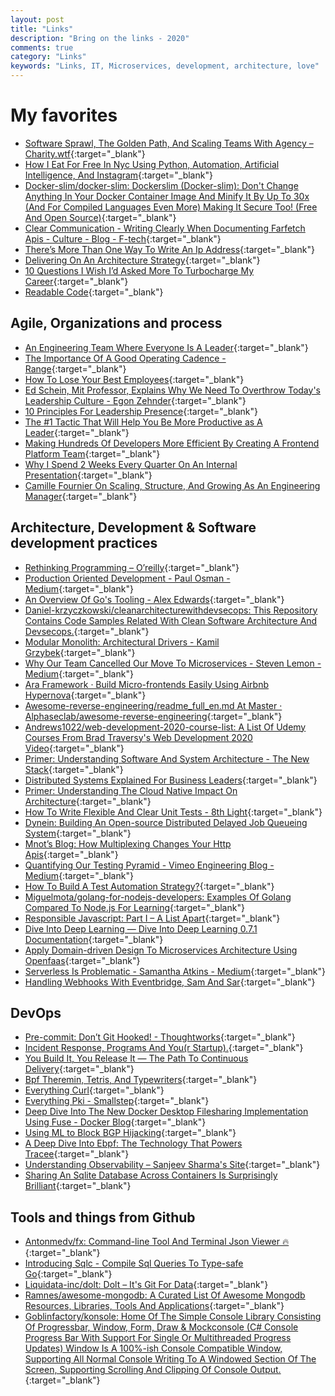 ```yaml
---
layout: post
title: "Links"
description: "Bring on the links - 2020"
comments: true
category: "Links"
keywords: "Links, IT, Microservices, development, architecture, love"
---
```

<!-- markdownlint-disable MD033 MD020 MD025-->
# My favorites<a name="favorites"></a>

- [Software Sprawl, The Golden Path, And Scaling Teams With Agency – Charity.wtf](https://charity.wtf/2018/12/02/software-sprawl-the-golden-path-and-scaling-teams-with-agency/){:target="_blank"}
- [How I Eat For Free In Nyc Using Python, Automation, Artificial Intelligence, And Instagram](https://medium.com/@chrisbuetti/how-i-eat-for-free-in-nyc-using-python-automation-artificial-intelligence-and-instagram-a5ed8a1e2a10){:target="_blank"}
- [Docker-slim/docker-slim: Dockerslim (Docker-slim): Don't Change Anything In Your Docker Container Image And Minify It By Up To 30x (And For Compiled Languages Even More) Making It Secure Too! (Free And Open Source)](https://github.com/docker-slim/docker-slim){:target="_blank"}
- [Clear Communication - Writing Clearly When Documenting Farfetch Apis - Culture - Blog - F-tech](https://www.farfetchtechblog.com/en/blog/post/clear-communication-writing-clearly-when-documenting-farfetch-apis/){:target="_blank"}
- [There’s More Than One Way To Write An Ip Address](https://ma.ttias.be/theres-more-than-one-way-to-write-an-ip-address/){:target="_blank"}
- [Delivering On An Architecture Strategy](https://blog.thepete.net/blog/2019/12/09/delivering-on-an-architecture-strategy/){:target="_blank"}
- [10 Questions I Wish I’d Asked More To Turbocharge My Career](https://medium.com/@joulee/10-questions-i-wish-id-asked-more-to-turbocharge-my-career-afad1b0fa501){:target="_blank"}
- [Readable Code](https://blog.pragmaticengineer.com/readable-code/){:target="_blank"}

## Agile, Organizations and process<a name="agile"></a>

- [An Engineering Team Where Everyone Is A Leader](https://blog.pragmaticengineer.com/a-team-where-everyone-is-a-leader/){:target="_blank"}
- [The Importance Of A Good Operating Cadence - Range](https://www.range.co/blog/the-importance-of-a-good-operating-cadence){:target="_blank"}
- [How To Lose Your Best Employees](https://hbr.org/2018/04/how-to-lose-your-best-employees){:target="_blank"}
- [Ed Schein, Mit Professor, Explains Why We Need To Overthrow Today's Leadership Culture - Egon Zehnder](https://www.egonzehnder.com/insight/in-conversation-with-ed-schein?__s=wakwmyepmhismx8ehtnp){:target="_blank"}
- [10 Principles For Leadership Presence](https://www.strategy-business.com/article/10-principles-for-leadership-presence?__s=wakwmyepmhismx8ehtnp){:target="_blank"}
- [The #1 Tactic That Will Help You Be More Productive as A Leader](https://www.leadershipnow.com/leadingblog/){:target="_blank"}
- [Making Hundreds Of Developers More Efficient By Creating A Frontend Platform Team](https://product.hubspot.com/blog/frontend-platform){:target="_blank"}
- [Why I Spend 2 Weeks Every Quarter On An Internal Presentation](https://medium.com/@collinmathilde/why-i-spend-2-weeks-every-quarter-on-an-internal-presentation-d5b3bdebd5f8){:target="_blank"}
- [Camille Fournier On Scaling, Structure, And Growing As An Engineering Manager](https://blog.gitprime.com/camille-fournier-on-scaling-structure-and-growing-as-an-engineering-manager/){:target="_blank"}

## Architecture, Development & Software development practices <a name="development"></a>

- [Rethinking Programming – O’reilly](https://www.oreilly.com/radar/rethinking-programming/){:target="_blank"}
- [Production Oriented Development - Paul Osman - Medium](https://medium.com/@paulosman/production-oriented-development-8ae05f8cc7ea){:target="_blank"}
- [An Overview Of Go's Tooling - Alex Edwards](https://www.alexedwards.net/blog/an-overview-of-go-tooling){:target="_blank"}
- [Daniel-krzyczkowski/cleanarchitecturewithdevsecops: This Repository Contains Code Samples Related With Clean Software Architecture And Devsecops.](https://github.com/Daniel-Krzyczkowski/CleanArchitectureWithDevSecOps){:target="_blank"}
- [Modular Monolith: Architectural Drivers - Kamil Grzybek](http://www.kamilgrzybek.com/design/modular-monolith-architectural-drivers/){:target="_blank"}
- [Why Our Team Cancelled Our Move To Microservices - Steven Lemon - Medium](https://medium.com/@steven.lemon182/why-our-team-cancelled-our-move-to-microservices-8fd87898d952){:target="_blank"}
- [Ara Framework · Build Micro-frontends Easily Using Airbnb Hypernova](https://ara-framework.github.io/website/){:target="_blank"}
- [Awesome-reverse-engineering/readme_full_en.md At Master · Alphaseclab/awesome-reverse-engineering](https://github.com/alphaSeclab/awesome-reverse-engineering/blob/master/Readme_full_en.md){:target="_blank"}
- [Andrews1022/web-development-2020-course-list: A List Of Udemy Courses From Brad Traversy's Web Development 2020 Video](https://github.com/andrews1022/web-development-2020-course-list){:target="_blank"}
- [Primer: Understanding Software And System Architecture - The New Stack](https://thenewstack.io/primer-understanding-software-and-system-architecture/){:target="_blank"}
- [Distributed Systems Explained For Business Leaders](https://thenewstack.io/primer-distributed-systems-and-cloud-native-computing/){:target="_blank"}
- [Primer: Understanding The Cloud Native Impact On Architecture](https://thenewstack.io/primer-understanding-the-cloud-native-impact-on-architecture/){:target="_blank"}
- [How To Write Flexible And Clear Unit Tests - 8th Light](https://8thlight.com/blog/rani-zilpelwar/2019/12/10/write-flexible-and-clear-unit-tests.html){:target="_blank"}
- [Dynein: Building An Open-source Distributed Delayed Job Queueing System](https://medium.com/airbnb-engineering/dynein-building-a-distributed-delayed-job-queueing-system-93ab10f05f99){:target="_blank"}
- [Mnot’s Blog: How Multiplexing Changes Your Http Apis](https://www.mnot.net/blog/2019/10/13/h2_api_multiplexing){:target="_blank"}
- [Quantifying Our Testing Pyramid - Vimeo Engineering Blog - Medium](https://medium.com/vimeo-engineering-blog/quantifying-our-testing-pyramid-aa223c82b92c){:target="_blank"}
- [How To Build A Test Automation Strategy?](https://www.simform.com/test-automation-strategy/){:target="_blank"}
- [Miguelmota/golang-for-nodejs-developers: Examples Of Golang Compared To Node.js For Learning](https://github.com/miguelmota/golang-for-nodejs-developers){:target="_blank"}
- [Responsible Javascript: Part I – A List Apart](https://alistapart.com/article/responsible-javascript-part-1/){:target="_blank"}
- [Dive Into Deep Learning — Dive Into Deep Learning 0.7.1 Documentation](https://d2l.ai/){:target="_blank"}
- [Apply Domain-driven Design To Microservices Architecture Using Openfaas](https://medium.com/red-gold/telar-social-media-architecture-using-domain-driven-design-for-microservices-319c514199e4){:target="_blank"}
- [Serverless Is Problematic - Samantha Atkins - Medium](https://medium.com/@sjatkins/serverless-is-problematic-3335ffaabc44){:target="_blank"}
- [Handling Webhooks With Eventbridge, Sam And Sar](https://serverless.pub/webhooks-with-evenbridge/){:target="_blank"}

## DevOps<a name="devops"></a>

- [Pre-commit: Don’t Git Hooked! - Thoughtworks](https://www.thoughtworks.com/insights/blog/pre-commit-don-t-git-hooked){:target="_blank"}
- [Incident Response, Programs And You(r Startup).](https://lethain.com/incident-response-programs-and-your-startup/){:target="_blank"}
- [You Build It, You Release It — The Path To Continuous Delivery](https://medium.com/wandera-engineering/you-build-it-you-release-it-the-path-to-continuous-delivery-c5a4d7edd75d){:target="_blank"}
- [Bpf Theremin, Tetris, And Typewriters](http://www.brendangregg.com/blog/2019-12-22/bpf-theremin.html){:target="_blank"}
- [Everything Curl](https://bagder.gitbook.io/everything-curl/){:target="_blank"}
- [Everything Pki - Smallstep](https://smallstep.com/blog/everything-pki/){:target="_blank"}
- [Deep Dive Into The New Docker Desktop Filesharing Implementation Using Fuse - Docker Blog](https://www.docker.com/blog/deep-dive-into-new-docker-desktop-filesharing-implementation/){:target="_blank"}
- [Using ML to Block BGP Hijacking](https://www.usenix.org/system/files/login/articles/login_winter19_02_camp.pdf){:target="_blank"}
- [A Deep Dive Into Ebpf: The Technology That Powers Tracee](https://blog.aquasec.com/intro-ebpf-tracing-containers){:target="_blank"}
- [Understanding Observability – Sanjeev Sharma's Site](https://sdarchitect.blog/2020/01/08/understanding-observability/){:target="_blank"}
- [Sharing An Sqlite Database Across Containers Is Surprisingly Brilliant](https://medium.com/@rbranson/sharing-sqlite-databases-across-containers-is-surprisingly-brilliant-bacb8d753054){:target="_blank"}

## Tools and things from Github <a name="tools"></a>

- [Antonmedv/fx: Command-line Tool And Terminal Json Viewer 🔥](https://github.com/antonmedv/fx){:target="_blank"}
- [Introducing Sqlc - Compile Sql Queries To Type-safe Go](https://conroy.org/introducing-sqlc){:target="_blank"}
- [Liquidata-inc/dolt: Dolt – It's Git For Data](https://github.com/liquidata-inc/dolt){:target="_blank"}
- [Ramnes/awesome-mongodb: A Curated List Of Awesome Mongodb Resources, Libraries, Tools And Applications](https://github.com/ramnes/awesome-mongodb){:target="_blank"}
- [Goblinfactory/konsole: Home Of The Simple Console Library Consisting Of Progressbar, Window, Form, Draw & Mockconsole (C# Console Progress Bar With Support For Single Or Multithreaded Progress Updates) Window Is A 100%-ish Console Compatible Window, Supporting All Normal Console Writing To A Windowed Section Of The Screen, Supporting Scrolling And Clipping Of Console Output.](https://github.com/goblinfactory/konsole){:target="_blank"}